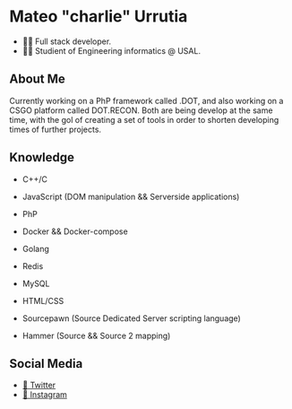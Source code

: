 # Mateo "charlie" Urrutia
- 🧑‍💻 Full stack developer.
- 🧑‍🎓 Studient of Engineering informatics @ USAL.

## About Me
Currently working on a PhP framework called .DOT, and also working on a CSGO platform called DOT.RECON. Both are being develop at the same time, with the gol of creating a set of tools in order to shorten developing times of further projects.

## Knowledge
- C++/C
- JavaScript (DOM manipulation && Serverside applications)
- PhP
- Docker && Docker-compose
- Golang
- Redis
- MySQL
- HTML/CSS

- Sourcepawn (Source Dedicated Server scripting language)
- Hammer (Source && Source 2 mapping)

## Social Media
- [🐤 Twitter](https://twitter.com/char2cs)
- [📸 Instagram](https://instagram.com/mateo.urru)
